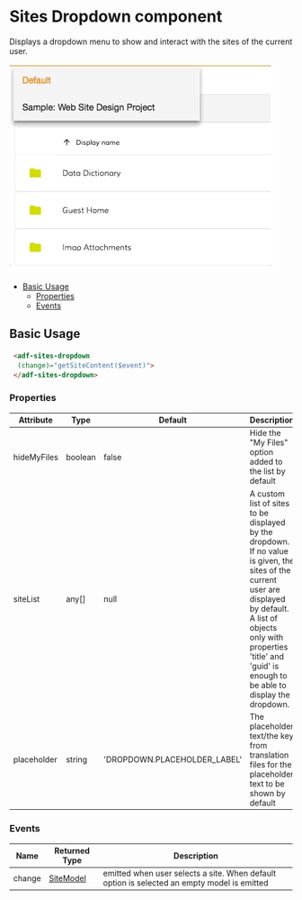 # Sites Dropdown component

Displays a dropdown menu to show and interact with the sites of the current user.

![Dropdown sites](docassets/images/document-list-dropdown-list.png)

<!-- markdown-toc start - Don't edit this section.  npm run toc to generate it-->

<!-- toc -->

- [Basic Usage](#basic-usage)
  * [Properties](#properties)
  * [Events](#events)

<!-- tocstop -->

<!-- markdown-toc end -->

## Basic Usage

```html
 <adf-sites-dropdown
  (change)="getSiteContent($event)">
 </adf-sites-dropdown>
```

### Properties

| Attribute | Type | Default | Description |
| --- | --- | --- | --- |
| hideMyFiles | boolean | false | Hide the "My Files" option added to the list by default |
| siteList | any[] | null | A custom list of sites to be displayed by the dropdown. If no value is given, the sites of the current user are displayed by default. A list of objects only with properties 'title' and 'guid' is enough to be able to display the dropdown. |
| placeholder | string  | 'DROPDOWN.PLACEHOLDER_LABEL' | The placeholder text/the key from translation files for the placeholder text to be shown by default|

### Events

| Name | Returned Type | Description |
| --- | --- | --- |
| change | [SiteModel](https://github.com/Alfresco/alfresco-ng2-components/blob/master/ng2-components/ng2-alfresco-core/src/models/site.model.ts) | emitted when user selects a site. When default option is selected an empty model is emitted  |
